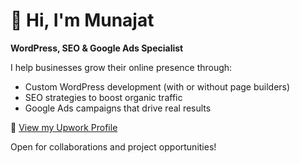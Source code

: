 # 👋 Hi, I'm Munajat

**WordPress, SEO & Google Ads Specialist**

I help businesses grow their online presence through:

- Custom WordPress development (with or without page builders)
- SEO strategies to boost organic traffic
- Google Ads campaigns that drive real results

📌 [View my Upwork Profile](https://www.upwork.com/freelancers/~01650fba6381529571?mp_source=share)

Open for collaborations and project opportunities!

